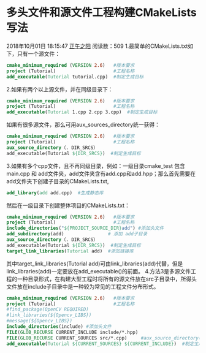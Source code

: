# 多头文件和源文件工程构建CMakeLists写法
2018年10月01日 18:15:47 [正午之阳](https://me.csdn.net/xh_hit) 阅读数：509
1.最简单的CMakeLists.txt如下，只有一个源文件：
```cmake
cmake_minimum_required (VERSION 2.6)   #版本要求
project (Tutorial)                     #工程名称
add_executable(Tutorial tutorial.cpp)  #制定生成目标
```
2.如果有两个以上源文件，并在同级目录下：
```cmake
cmake_minimum_required (VERSION 2.6)   #版本要求
project (Tutorial)                     #工程名称
add_executable(Tutorial 1.cpp 2.cpp 3.cpp)  #制定生成目标
```
如果有很多源文件，那么可用aux_sources_directory统一获得：
```cmake
cmake_minimum_required (VERSION 2.6)   #版本要求
project (Tutorial)                     #工程名称
aux_source_directory（. DIR_SRCS）
add_executable(Tutorial ${DIR_SRCS})  #制定生成目标
```
3.如果有多个cpp文件，且不再同级目录，例如：一级目录cmake_test 包含main.cpp 和 add文件夹，add文件夹含有add.cpp和add.hpp；那么首先需要在add文件夹下创建子目录的CMakeLists.txt,
```cmake
add_library(add add.cpp)  #生成静态库
```
然后在一级目录下创建整体项目的CMakeLists.txt：
```cmake
cmake_minimum_required (VERSION 2.6)   #版本要求
project (Tutorial)                     #工程名称
include_directories("${PROJECT_SOURCE_DIR}add") #添加头文件
add_subdirectory(add)                # 添加 add子目录
aux_source_directory（. DIR_SRCS）
add_executable(Tutorial ${DIR_SRCS})  #制定生成目标
target_link_libraries(Tutorial add)  #添加链接库
```
其中target_link_libraries(Tutorial add)可由link_libraries(add)代替，但是link_libraries(add)一定要放在add_executable()的前面。
4.方法3是多源文件工程的一种目录形式，在构建大型工程时将所有的源文件放在src子目录中，所得头文件放在include子目录中是一种较为常见的工程文件分布形式。
```cmake
cmake_minimum_required (VERSION 2.6)   #版本要求
project (Tutorial)                     #工程名称
#find_package(OpenCV REQUIRED)
#link_libraries(${Opencv_LIBS})
#message(${Opencv_LIBS})
include_directories(include) #添加头文件
FILE(GLOB_RECURSE CURRENT_INCLUDE include/*.hpp)
FILE(GLOB_RECURSE CURRENT_SOURCES src/*.cpp)     #aux_source_directory(src CURRENT_SOURCES)
add_executable(Tutorial ${CURRENT_SOURCES} ${CURRENT_INCLUDE})  #制定生成目标
```